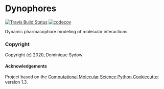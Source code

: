Dynophores
==============================
[//]: # (Badges)
[![Travis Build Status](https://travis-ci.com/REPLACE_WITH_OWNER_ACCOUNT/Dynophores.svg?branch=master)](https://travis-ci.com/REPLACE_WITH_OWNER_ACCOUNT/Dynophores)
[![codecov](https://codecov.io/gh/REPLACE_WITH_OWNER_ACCOUNT/Dynophores/branch/master/graph/badge.svg)](https://codecov.io/gh/REPLACE_WITH_OWNER_ACCOUNT/Dynophores/branch/master)


Dynamic pharmacophore modeling of molecular interactions

### Copyright

Copyright (c) 2020, Dominique Sydow


#### Acknowledgements
 
Project based on the 
[Computational Molecular Science Python Cookiecutter](https://github.com/molssi/cookiecutter-cms) version 1.3.
